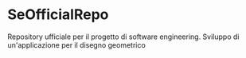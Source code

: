 # SeOfficialRepo
Repository ufficiale per il progetto di software engineering. Sviluppo di un'applicazione per il disegno geometrico
